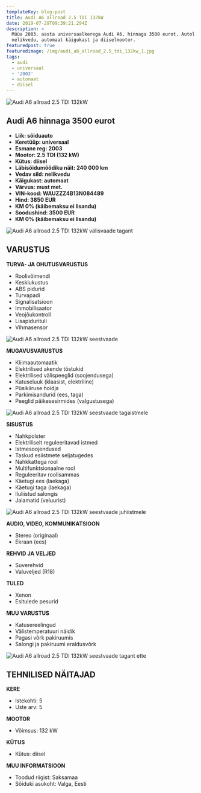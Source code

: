 ```yaml
---
templateKey: blog-post
title: Audi A6 allroad 2.5 TDI 132kW
date: 2019-07-29T09:39:21.294Z
description: >
  Müüa 2003. aasta universaalkerega Audi A6, hinnaga 3500 eurot. Autol on
  nelikvedu, automaat käigukast ja diiselmootor.
featuredpost: true
featuredimage: /img/audi_a6_allroad_2.5_tdi_132kw_1.jpg
tags:
  - audi
  - universaal
  - '2003'
  - automaat
  - diisel
---
```

![Audi A6 allroad 2.5 TDI 132kW](/img/audi_a6_allroad_2.5_tdi_132kw_1.jpg "Audi A6 allroad 2.5 TDI 132kW")

## Audi A6 hinnaga 3500 eurot

* **Liik:	sõiduauto**
* **Keretüüp:	universaal**
* **Esmane reg:	2003**
* **Mootor:	2.5 TDI (132 kW)**
* **Kütus:	diisel**
* **Läbisõidumõõdiku näit:	240 000 km**
* **Vedav sild:	nelikvedu**
* **Käigukast:	automaat**
* **Värvus:	must met.**
* **VIN-kood:	WAUZZZ4B13N084489**
* **Hind:	3850 EUR**
* **KM 0% (käibemaksu ei lisandu)**
* **Soodushind:	3500 EUR**
* **KM 0% (käibemaksu ei lisandu)**

![Audi A6 allroad 2.5 TDI 132kW välisvaade tagant](/img/audi_a6_allroad_2.5_tdi_132kw_2.jpg "Audi A6 allroad 2.5 TDI 132kW välisvaade tagant")

## VARUSTUS

**TURVA- JA OHUTUSVARUSTUS**

* Roolivõimendi
* Kesklukustus
* ABS pidurid
* Turvapadi
* Signalisatsioon
* Immobilisaator
* Veojõukontroll
* Lisapidurituli
* Vihmasensor

![Audi A6 allroad 2.5 TDI 132kW seestvaade](/img/audi_a6_allroad_2.5_tdi_132kw_3.jpg "Audi A6 allroad 2.5 TDI 132kW seestvaade")

**MUGAVUSVARUSTUS**

* Kliimaautomaatik
* Elektrilised akende tõstukid
* Elektrilised välispeeglid (soojendusega)
* Katuseluuk (klaasist, elektriline)
* Püsikiiruse hoidja
* Parkimisandurid (ees, taga)
* Peeglid päikesesirmides (valgustusega)

![Audi A6 allroad 2.5 TDI 132kW seestvaade tagaistmele](/img/audi_a6_allroad_2.5_tdi_132kw_4.jpg "Audi A6 allroad 2.5 TDI 132kW seestvaade tagaistmele")

**SISUSTUS**

* Nahkpolster
* Elektriliselt reguleeritavad istmed
* Istmesoojendused
* Taskud esiistmete seljatugedes
* Nahkkattega rool
* Multifunktsionaalne rool
* Reguleeritav roolisammas
* Käetugi ees (laekaga)
* Käetugi taga (laekaga)
* Iluliistud salongis
* Jalamatid (veluurist)

![Audi A6 allroad 2.5 TDI 132kW seestvaade juhiistmele](/img/audi_a6_allroad_2.5_tdi_132kw_6.jpg "Audi A6 allroad 2.5 TDI 132kW seestvaade juhiistmele")

**AUDIO, VIDEO, KOMMUNIKATSIOON**

* Stereo (originaal)
* Ekraan (ees)

**REHVID JA VELJED**

* Suverehvid
* Valuveljed (R18)

**TULED**

* Xenon
* Esitulede pesurid

**MUU VARUSTUS**

* Katusereelingud
* Välistemperatuuri näidik
* Pagasi võrk pakiruumis
* Salongi ja pakiruumi eraldusvõrk

![Audi A6 allroad 2.5 TDI 132kW seestvaade tagant ette](/img/audi_a6_allroad_2.5_tdi_132kw_7.jpg "Audi A6 allroad 2.5 TDI 132kW seestvaade tagant ette")

## TEHNILISED NÄITAJAD

**KERE**

* Istekohti:	5
* Uste arv:	5

**MOOTOR**

* Võimsus:	132 kW

**KÜTUS**

* Kütus:	diisel

**MUU INFORMATSIOON**

* Toodud riigist: Saksamaa
* Sõiduki asukoht: Valga, Eesti
